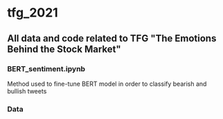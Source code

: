 # tfg_2021
## All data and code related to TFG "The Emotions Behind the Stock Market"

### BERT_sentiment.ipynb
Method used to fine-tune BERT model in order to classify bearish and bullish tweets

### Data
